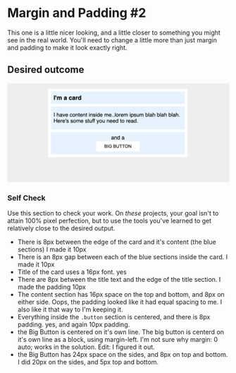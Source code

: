# Margin and Padding #2

This one is a little nicer looking, and a little closer to something you might
see in the real world. You'll need to change a little more than just margin and
padding to make it look exactly right.

## Desired outcome

![desired outcome](./desired-outcome.png)

### Self Check

Use this section to check your work. On _these_ projects, your goal isn't to attain 100% pixel perfection, but to use the tools you've learned to get relatively close to the desired output.

- There is 8px between the edge of the card and it's content (the blue sections)
  I made it 10px
- There is an 8px gap between each of the blue sections inside the card.
  I made it 10px
- Title of the card uses a 16px font.
  yes
- There are 8px between the title text and the edge of the title section.
  I made the padding 10px
- The content section has 16px space on the top and bottom, and 8px on either side.
  Oops, the padding looked like it had equal spacing to me. I also like it that
  way to I'm keeping it.
- Everything inside the `.button` section is centered, and there is 8px padding.
  yes, and again 10px padding.
- the Big Button is centered on it's own line.
  The big button is centerd on it's own line as a block, using margin-left. I'm
  not sure why margin: 0 auto; works in the solution.
  Edit: I figured it out.
- the Big Button has 24px space on the sides, and 8px on top and bottom.
  I did 20px on the sides, and 5px top and bottom.
